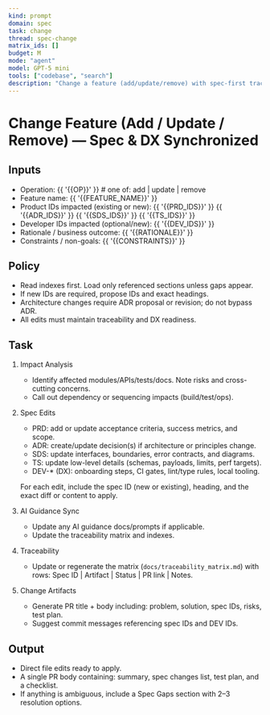 ```yaml
---
kind: prompt
domain: spec
task: change
thread: spec-change
matrix_ids: []
budget: M
mode: "agent"
model: GPT-5 mini
tools: ["codebase", "search"]
description: "Change a feature (add/update/remove) with spec-first traceability and DX sync."
---
```


# Change Feature (Add / Update / Remove) — Spec & DX Synchronized

## Inputs

- Operation: {{ '{{OP}}' }} # one of: add | update | remove
- Feature name: {{ '{{FEATURE_NAME}}' }}
- Product IDs impacted (existing or new): {{ '{{PRD_IDS}}' }} {{ '{{ADR_IDS}}' }} {{ '{{SDS_IDS}}' }} {{ '{{TS_IDS}}' }}
- Developer IDs impacted (optional/new): {{ '{{DEV_IDS}}' }}
- Rationale / business outcome: {{ '{{RATIONALE}}' }}
- Constraints / non-goals: {{ '{{CONSTRAINTS}}' }}

## Policy

- Read indexes first. Load only referenced sections unless gaps appear.
- If new IDs are required, propose IDs and exact headings.
- Architecture changes require ADR proposal or revision; do not bypass ADR.
- All edits must maintain traceability and DX readiness.

## Task

1. Impact Analysis

   - Identify affected modules/APIs/tests/docs. Note risks and cross-cutting concerns.
   - Call out dependency or sequencing impacts (build/test/ops).

2. Spec Edits

   - PRD: add or update acceptance criteria, success metrics, and scope.
   - ADR: create/update decision(s) if architecture or principles change.
   - SDS: update interfaces, boundaries, error contracts, and diagrams.
   - TS: update low-level details (schemas, payloads, limits, perf targets).
   - DEV-\* (DX): onboarding steps, CI gates, lint/type rules, local tooling.

   For each edit, include the spec ID (new or existing), heading, and the exact diff or content to apply.

3. AI Guidance Sync

   - Update any AI guidance docs/prompts if applicable.
   - Update the traceability matrix and indexes.

4. Traceability

   - Update or regenerate the matrix (`docs/traceability_matrix.md`) with rows: Spec ID | Artifact | Status | PR link | Notes.

5. Change Artifacts
   - Generate PR title + body including: problem, solution, spec IDs, risks, test plan.
   - Suggest commit messages referencing spec IDs and DEV IDs.

## Output

- Direct file edits ready to apply.
- A single PR body containing: summary, spec changes list, test plan, and a checklist.
- If anything is ambiguous, include a Spec Gaps section with 2–3 resolution options.
